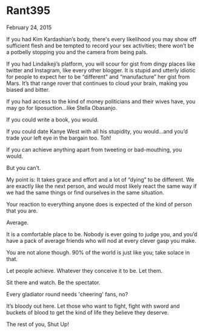 # Rant395

February 24, 2015

If you had Kim Kardashian’s body, there's every likelihood you may show off sufficient flesh and be tempted to record your sex activities; there won’t be a potbelly stopping you and the camera from being pals.

If you had Lindaikeji’s platform, you will scour for gist from dingy places like twitter and Instagram, like every other blogger. It is stupid and utterly idiotic for people to expect her to be “different” and “manufacture” her gist from Mars. It’s that range rover that continues to cloud your brain, making you biased and bitter. 

If you had access to the kind of money politicians and their wives have, you may go for liposuction…like Stella Obasanjo.

If you could write a book, you would.

If you could date Kanye West with all his stupidity, you would…and you’d trade your left eye in the bargain too. Toh!

If you can achieve anything apart from tweeting or bad-mouthing, you would.

But you can’t.

My point is: It takes grace and effort and a lot of “dying” to be different. We are exactly like the next person, and would most likely react the same way if we had the same things or find ourselves in the same situation. 

Your reaction to everything anyone does is expected of the kind of person that you are.

Average.

It is a comfortable place to be. Nobody is ever going to judge you, and you’d have a pack of average friends who will nod at every clever gasp you make.

You are not alone though. 90% of the world is just like you; take solace in that.

Let people achieve. Whatever they conceive it to be. Let them.

Sit there and watch. Be the spectator. 

Every gladiator round needs 'cheering' fans, no?

It’s bloody out here. Let those who want to fight, fight with sword and buckets of blood to get the kind of life they believe they deserve.

The rest of you, Shut Up!